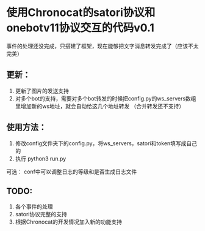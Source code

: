 # 使用Chronocat的satori协议和onebotv11协议交互的代码v0.1

事件的处理还没完成，只搭建了框架，现在能够把文字消息转发完成了（应该不太完美）

## 更新：

1. 更新了图片的发送支持
2. 对多个bot的支持，需要对多个bot转发的时候把config.py的ws_servers数组里增加新的ws地址，就会自动给这几个地址转发
（合并转发还不支持）

## 使用方法：
1. 修改config文件夹下的config.py，将ws_servers，satori和token填写成自己的
2. 执行 python3 run.py

 可选：
conf中可以调整日志的等级和是否生成日志文件


## TODO:
1. 各个事件的处理
2. satori协议完整的支持
3. 根据Chronocat的开发情况加入新的功能支持
